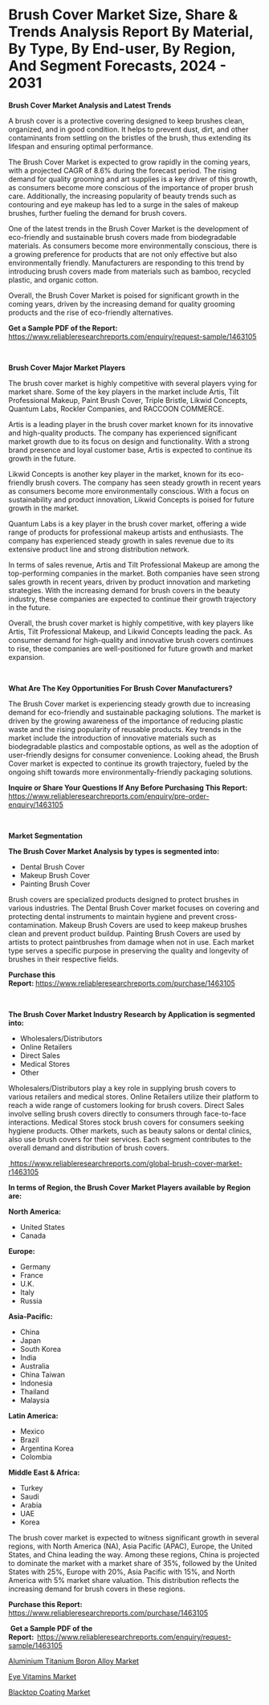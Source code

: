<p><h1>Brush Cover Market Size, Share & Trends Analysis Report By Material, By Type, By End-user, By Region, And Segment Forecasts, 2024 - 2031</h1></p><p><strong>Brush Cover Market Analysis and Latest Trends</strong></p>
<p><p>A brush cover is a protective covering designed to keep brushes clean, organized, and in good condition. It helps to prevent dust, dirt, and other contaminants from settling on the bristles of the brush, thus extending its lifespan and ensuring optimal performance.</p><p>The Brush Cover Market is expected to grow rapidly in the coming years, with a projected CAGR of 8.6% during the forecast period. The rising demand for quality grooming and art supplies is a key driver of this growth, as consumers become more conscious of the importance of proper brush care. Additionally, the increasing popularity of beauty trends such as contouring and eye makeup has led to a surge in the sales of makeup brushes, further fueling the demand for brush covers.</p><p>One of the latest trends in the Brush Cover Market is the development of eco-friendly and sustainable brush covers made from biodegradable materials. As consumers become more environmentally conscious, there is a growing preference for products that are not only effective but also environmentally friendly. Manufacturers are responding to this trend by introducing brush covers made from materials such as bamboo, recycled plastic, and organic cotton.</p><p>Overall, the Brush Cover Market is poised for significant growth in the coming years, driven by the increasing demand for quality grooming products and the rise of eco-friendly alternatives.</p></p>
<p><strong>Get a Sample PDF of the Report:&nbsp;</strong> <a href="https://www.reliableresearchreports.com/enquiry/request-sample/1463105">https://www.reliableresearchreports.com/enquiry/request-sample/1463105</a></p>
<p>&nbsp;</p>
<p><strong>Brush Cover Major Market Players</strong></p>
<p><p>The brush cover market is highly competitive with several players vying for market share. Some of the key players in the market include Artis, Tilt Professional Makeup, Paint Brush Cover, Triple Bristle, Likwid Concepts, Quantum Labs, Rockler Companies, and RACCOON COMMERCE.</p><p>Artis is a leading player in the brush cover market known for its innovative and high-quality products. The company has experienced significant market growth due to its focus on design and functionality. With a strong brand presence and loyal customer base, Artis is expected to continue its growth in the future.</p><p>Likwid Concepts is another key player in the market, known for its eco-friendly brush covers. The company has seen steady growth in recent years as consumers become more environmentally conscious. With a focus on sustainability and product innovation, Likwid Concepts is poised for future growth in the market.</p><p>Quantum Labs is a key player in the brush cover market, offering a wide range of products for professional makeup artists and enthusiasts. The company has experienced steady growth in sales revenue due to its extensive product line and strong distribution network.</p><p>In terms of sales revenue, Artis and Tilt Professional Makeup are among the top-performing companies in the market. Both companies have seen strong sales growth in recent years, driven by product innovation and marketing strategies. With the increasing demand for brush covers in the beauty industry, these companies are expected to continue their growth trajectory in the future.</p><p>Overall, the brush cover market is highly competitive, with key players like Artis, Tilt Professional Makeup, and Likwid Concepts leading the pack. As consumer demand for high-quality and innovative brush covers continues to rise, these companies are well-positioned for future growth and market expansion.</p></p>
<p>&nbsp;</p>
<p><strong>What Are The Key Opportunities For Brush Cover Manufacturers?</strong></p>
<p><p>The Brush Cover market is experiencing steady growth due to increasing demand for eco-friendly and sustainable packaging solutions. The market is driven by the growing awareness of the importance of reducing plastic waste and the rising popularity of reusable products. Key trends in the market include the introduction of innovative materials such as biodegradable plastics and compostable options, as well as the adoption of user-friendly designs for consumer convenience. Looking ahead, the Brush Cover market is expected to continue its growth trajectory, fueled by the ongoing shift towards more environmentally-friendly packaging solutions.</p></p>
<p><strong>Inquire or Share Your Questions If Any Before Purchasing This Report:</strong> <a href="https://www.reliableresearchreports.com/enquiry/pre-order-enquiry/1463105">https://www.reliableresearchreports.com/enquiry/pre-order-enquiry/1463105</a></p>
<p>&nbsp;</p>
<p><strong>Market Segmentation</strong></p>
<p><strong>The Brush Cover Market Analysis by types is segmented into:</strong></p>
<p><ul><li>Dental Brush Cover</li><li>Makeup Brush Cover</li><li>Painting Brush Cover</li></ul></p>
<p><p>Brush covers are specialized products designed to protect brushes in various industries. The Dental Brush Cover market focuses on covering and protecting dental instruments to maintain hygiene and prevent cross-contamination. Makeup Brush Covers are used to keep makeup brushes clean and prevent product buildup. Painting Brush Covers are used by artists to protect paintbrushes from damage when not in use. Each market type serves a specific purpose in preserving the quality and longevity of brushes in their respective fields.</p></p>
<p><strong>Purchase this Report:&nbsp;</strong><a href="https://www.reliableresearchreports.com/purchase/1463105">https://www.reliableresearchreports.com/purchase/1463105</a></p>
<p>&nbsp;</p>
<p><strong>The Brush Cover Market Industry Research by Application is segmented into:</strong></p>
<p><ul><li>Wholesalers/Distributors</li><li>Online Retailers</li><li>Direct Sales</li><li>Medical Stores</li><li>Other</li></ul></p>
<p><p>Wholesalers/Distributors play a key role in supplying brush covers to various retailers and medical stores. Online Retailers utilize their platform to reach a wide range of customers looking for brush covers. Direct Sales involve selling brush covers directly to consumers through face-to-face interactions. Medical Stores stock brush covers for consumers seeking hygiene products. Other markets, such as beauty salons or dental clinics, also use brush covers for their services. Each segment contributes to the overall demand and distribution of brush covers.</p></p>
<p><a href="https://www.reliableresearchreports.com/global-brush-cover-market-r1463105">&nbsp;https://www.reliableresearchreports.com/global-brush-cover-market-r1463105</a></p>
<p><strong>In terms of Region, the Brush Cover Market Players available by Region are:</strong></p>
<p>
    <p> <strong> North America: </strong>
        <ul>
            <li>United States</li>
            <li>Canada</li>
        </ul>
        </p> 
    <p> <strong> Europe: </strong>
        <ul>
            <li>Germany</li>
            <li>France</li>
            <li>U.K.</li>
            <li>Italy</li>
            <li>Russia</li>
        </ul>
        </p> 
    <p> <strong> Asia-Pacific: </strong>
        <ul>
            <li>China</li>
            <li>Japan</li>
            <li>South Korea</li>
            <li>India</li>
            <li>Australia</li>
            <li>China Taiwan</li>
            <li>Indonesia</li>
            <li>Thailand</li>
            <li>Malaysia</li>
        </ul>
        </p> 
    <p> <strong> Latin America: </strong>
        <ul>
            <li>Mexico</li>
            <li>Brazil</li>
            <li>Argentina Korea</li>
            <li>Colombia</li>
        </ul>
        </p> 
    <p> <strong> Middle East & Africa: </strong>
        <ul>
            <li>Turkey</li>
            <li>Saudi</li>
            <li>Arabia</li>
            <li>UAE</li>
            <li>Korea</li>
        </ul>
    </p>
    </p>
<p><p>The brush cover market is expected to witness significant growth in several regions, with North America (NA), Asia Pacific (APAC), Europe, the United States, and China leading the way. Among these regions, China is projected to dominate the market with a market share of 35%, followed by the United States with 25%, Europe with 20%, Asia Pacific with 15%, and North America with 5% market share valuation. This distribution reflects the increasing demand for brush covers in these regions.</p></p>
<p><strong>Purchase this Report: </strong><a href="https://www.reliableresearchreports.com/purchase/1463105">https://www.reliableresearchreports.com/purchase/1463105</a></p>
<p>&nbsp;<strong>Get a Sample PDF of the Report:&nbsp;&nbsp;</strong><a href="https://www.reliableresearchreports.com/enquiry/request-sample/1463105">https://www.reliableresearchreports.com/enquiry/request-sample/1463105</a></p>
<p><strong></strong></p>
<p><p><a href="https://github.com/ochgvvcj16/Market-Research-Report-List-1/blob/main/aluminium-titanium-boron-alloy-market.md">Aluminium Titanium Boron Alloy Market</a></p><p><a href="https://issuu.com/reportprime-2/docs/eye-vitamins-market-size-2030.pptx">Eye Vitamins Market</a></p><p><a href="https://github.com/JosephMorgnlvXXff/Market-Research-Report-List-1/blob/main/blacktop-coating-market.md">Blacktop Coating Market</a></p></p>